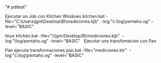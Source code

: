 "# pditest" 


Ejecutar un Job con Kitchen
Windows
 kitchen.bat -file="C:\Users\jgm\Desktop\BI\mediciones.kjb"  -log:"c:\log\pentaho.og"  -level="BASIC"  

linux
 kitchen.bat -file="//jgm/Desktop/BI/mediciones.kjb"  -log:"/log/pentaho.og"  -level="BASIC"  
 Ejecutar una transfomacion con Pan
 
 
 
 Pan ejecuta transformaciones
  pan.bat -file="mediciones.ktr"  -log:"c:\log\pentaho.og"  -level="BASIC"  